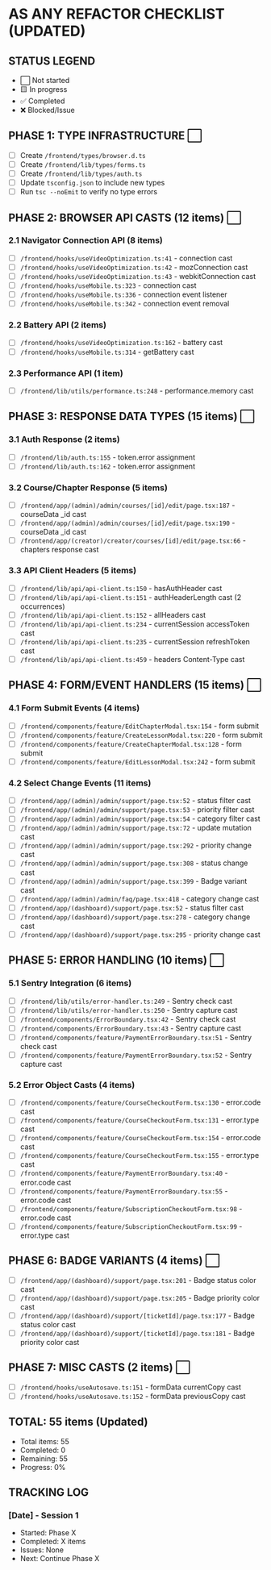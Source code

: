 # AS ANY REFACTOR CHECKLIST (UPDATED)

## STATUS LEGEND
- ⬜ Not started
- 🟨 In progress  
- ✅ Completed
- ❌ Blocked/Issue

## PHASE 1: TYPE INFRASTRUCTURE ⬜
- [ ] Create `/frontend/types/browser.d.ts`
- [ ] Create `/frontend/lib/types/forms.ts`
- [ ] Create `/frontend/lib/types/auth.ts`
- [ ] Update `tsconfig.json` to include new types
- [ ] Run `tsc --noEmit` to verify no type errors

## PHASE 2: BROWSER API CASTS (12 items) ⬜

### 2.1 Navigator Connection API (8 items)
- [ ] `/frontend/hooks/useVideoOptimization.ts:41` - connection cast
- [ ] `/frontend/hooks/useVideoOptimization.ts:42` - mozConnection cast
- [ ] `/frontend/hooks/useVideoOptimization.ts:43` - webkitConnection cast
- [ ] `/frontend/hooks/useMobile.ts:323` - connection cast
- [ ] `/frontend/hooks/useMobile.ts:336` - connection event listener
- [ ] `/frontend/hooks/useMobile.ts:342` - connection event removal

### 2.2 Battery API (2 items)
- [ ] `/frontend/hooks/useVideoOptimization.ts:162` - battery cast
- [ ] `/frontend/hooks/useMobile.ts:314` - getBattery cast

### 2.3 Performance API (1 item)
- [ ] `/frontend/lib/utils/performance.ts:248` - performance.memory cast

## PHASE 3: RESPONSE DATA TYPES (15 items) ⬜

### 3.1 Auth Response (2 items)
- [ ] `/frontend/lib/auth.ts:155` - token.error assignment
- [ ] `/frontend/lib/auth.ts:162` - token.error assignment

### 3.2 Course/Chapter Response (5 items)
- [ ] `/frontend/app/(admin)/admin/courses/[id]/edit/page.tsx:187` - courseData _id cast
- [ ] `/frontend/app/(admin)/admin/courses/[id]/edit/page.tsx:190` - courseData _id cast
- [ ] `/frontend/app/(creator)/creator/courses/[id]/edit/page.tsx:66` - chapters response cast

### 3.3 API Client Headers (5 items)
- [ ] `/frontend/lib/api/api-client.ts:150` - hasAuthHeader cast
- [ ] `/frontend/lib/api/api-client.ts:151` - authHeaderLength cast (2 occurrences)
- [ ] `/frontend/lib/api/api-client.ts:152` - allHeaders cast
- [ ] `/frontend/lib/api/api-client.ts:234` - currentSession accessToken cast
- [ ] `/frontend/lib/api/api-client.ts:235` - currentSession refreshToken cast
- [ ] `/frontend/lib/api/api-client.ts:459` - headers Content-Type cast

## PHASE 4: FORM/EVENT HANDLERS (15 items) ⬜

### 4.1 Form Submit Events (4 items)
- [ ] `/frontend/components/feature/EditChapterModal.tsx:154` - form submit
- [ ] `/frontend/components/feature/CreateLessonModal.tsx:220` - form submit
- [ ] `/frontend/components/feature/CreateChapterModal.tsx:128` - form submit
- [ ] `/frontend/components/feature/EditLessonModal.tsx:242` - form submit

### 4.2 Select Change Events (11 items)
- [ ] `/frontend/app/(admin)/admin/support/page.tsx:52` - status filter cast
- [ ] `/frontend/app/(admin)/admin/support/page.tsx:53` - priority filter cast
- [ ] `/frontend/app/(admin)/admin/support/page.tsx:54` - category filter cast
- [ ] `/frontend/app/(admin)/admin/support/page.tsx:72` - update mutation cast
- [ ] `/frontend/app/(admin)/admin/support/page.tsx:292` - priority change cast
- [ ] `/frontend/app/(admin)/admin/support/page.tsx:308` - status change cast
- [ ] `/frontend/app/(admin)/admin/support/page.tsx:399` - Badge variant cast
- [ ] `/frontend/app/(admin)/admin/faq/page.tsx:418` - category change cast
- [ ] `/frontend/app/(dashboard)/support/page.tsx:52` - status filter cast
- [ ] `/frontend/app/(dashboard)/support/page.tsx:278` - category change cast
- [ ] `/frontend/app/(dashboard)/support/page.tsx:295` - priority change cast

## PHASE 5: ERROR HANDLING (10 items) ⬜

### 5.1 Sentry Integration (6 items)
- [ ] `/frontend/lib/utils/error-handler.ts:249` - Sentry check cast
- [ ] `/frontend/lib/utils/error-handler.ts:250` - Sentry capture cast
- [ ] `/frontend/components/ErrorBoundary.tsx:42` - Sentry check cast
- [ ] `/frontend/components/ErrorBoundary.tsx:43` - Sentry capture cast
- [ ] `/frontend/components/feature/PaymentErrorBoundary.tsx:51` - Sentry check cast
- [ ] `/frontend/components/feature/PaymentErrorBoundary.tsx:52` - Sentry capture cast

### 5.2 Error Object Casts (4 items)
- [ ] `/frontend/components/feature/CourseCheckoutForm.tsx:130` - error.code cast
- [ ] `/frontend/components/feature/CourseCheckoutForm.tsx:131` - error.type cast
- [ ] `/frontend/components/feature/CourseCheckoutForm.tsx:154` - error.code cast
- [ ] `/frontend/components/feature/CourseCheckoutForm.tsx:155` - error.type cast
- [ ] `/frontend/components/feature/PaymentErrorBoundary.tsx:40` - error.code cast
- [ ] `/frontend/components/feature/PaymentErrorBoundary.tsx:55` - error.code cast
- [ ] `/frontend/components/feature/SubscriptionCheckoutForm.tsx:98` - error.code cast
- [ ] `/frontend/components/feature/SubscriptionCheckoutForm.tsx:99` - error.type cast

## PHASE 6: BADGE VARIANTS (4 items) ⬜
- [ ] `/frontend/app/(dashboard)/support/page.tsx:201` - Badge status color cast
- [ ] `/frontend/app/(dashboard)/support/page.tsx:205` - Badge priority color cast
- [ ] `/frontend/app/(dashboard)/support/[ticketId]/page.tsx:177` - Badge status color cast
- [ ] `/frontend/app/(dashboard)/support/[ticketId]/page.tsx:181` - Badge priority color cast

## PHASE 7: MISC CASTS (2 items) ⬜
- [ ] `/frontend/hooks/useAutosave.ts:151` - formData currentCopy cast
- [ ] `/frontend/hooks/useAutosave.ts:152` - formData previousCopy cast

## TOTAL: 55 items (Updated)
- Total items: 55
- Completed: 0
- Remaining: 55
- Progress: 0%

## TRACKING LOG
<!-- Add entries here as work progresses -->
### [Date] - Session 1
- Started: Phase X
- Completed: X items
- Issues: None
- Next: Continue Phase X
